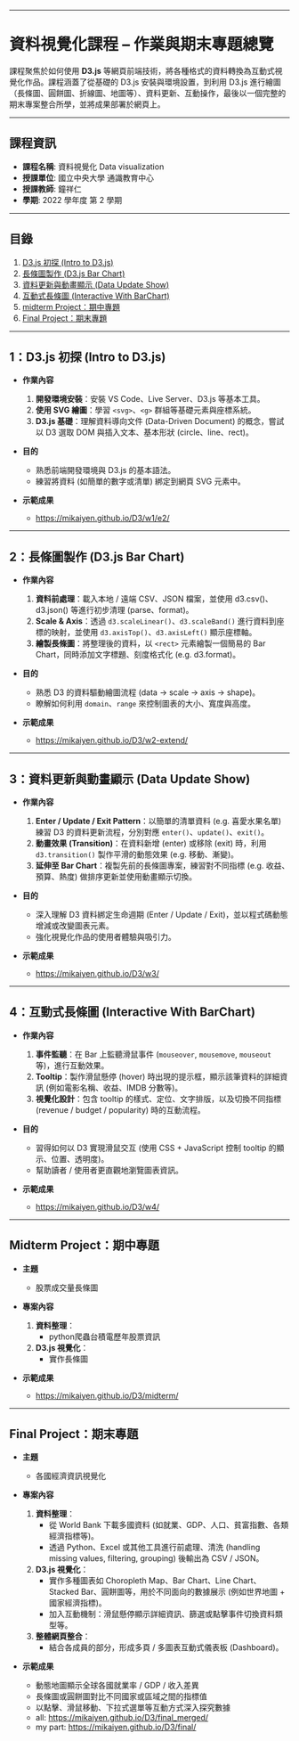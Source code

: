 
---

# 資料視覺化課程 – 作業與期末專題總覽

課程聚焦於如何使用 **D3.js** 等網頁前端技術，將各種格式的資料轉換為互動式視覺化作品。課程涵蓋了從基礎的 D3.js 安裝與環境設置，到利用 D3.js 進行繪圖（長條圖、圓餅圖、折線圖、地圖等）、資料更新、互動操作，最後以一個完整的期末專案整合所學，並將成果部署於網頁上。

---

## 課程資訊

- **課程名稱**: 資料視覺化 Data visualization
- **授課單位**: 國立中央大學 通識教育中心
- **授課教師**: 鐘祥仁
- **學期**: 2022 學年度 第 2 學期


---

## 目錄
1. [D3.js 初探 (Intro to D3.js)](#d3js-初探-intro-to-d3js)  
2. [長條圖製作 (D3.js Bar Chart)](#長條圖製作-d3js-bar-chart)  
3. [資料更新與動畫顯示 (Data Update Show)](#資料更新與動畫顯示-data-update-show)  
4. [互動式長條圖 (Interactive With BarChart)](#4互動式長條圖-interactive-with-barchart)  
5. [midterm Project：期中專題](#midterm-project期中專題)  
6. [Final Project：期末專題](#final-project期末專題)  

---

## 1：D3.js 初探 (Intro to D3.js)

- **作業內容**  
  1. **開發環境安裝**：安裝 VS Code、Live Server、D3.js 等基本工具。  
  2. **使用 SVG 繪圖**：學習 `<svg>`、`<g>` 群組等基礎元素與座標系統。  
  3. **D3.js 基礎**：理解資料導向文件 (Data-Driven Document) 的概念，嘗試以 D3 選取 DOM 與插入文本、基本形狀 (circle、line、rect)。  

- **目的**  
  - 熟悉前端開發環境與 D3.js 的基本語法。  
  - 練習將資料 (如簡單的數字或清單) 綁定到網頁 SVG 元素中。

- **示範成果**  
  - https://mikaiyen.github.io/D3/w1/e2/

---

## 2：長條圖製作 (D3.js Bar Chart)

- **作業內容**  
  1. **資料前處理**：載入本地 / 遠端 CSV、JSON 檔案，並使用 d3.csv()、d3.json() 等進行初步清理 (parse、format)。  
  2. **Scale & Axis**：透過 `d3.scaleLinear()`、`d3.scaleBand()` 進行資料到座標的映射，並使用 `d3.axisTop()`、`d3.axisLeft()` 顯示座標軸。  
  3. **繪製長條圖**：將整理後的資料，以 `<rect>` 元素繪製一個簡易的 Bar Chart，同時添加文字標題、刻度格式化 (e.g. d3.format)。  

- **目的**  
  - 熟悉 D3 的資料驅動繪圖流程 (data → scale → axis → shape)。  
  - 瞭解如何利用 `domain`、`range` 來控制圖表的大小、寬度與高度。

- **示範成果**  
  - https://mikaiyen.github.io/D3/w2-extend/

---

## 3：資料更新與動畫顯示 (Data Update Show)

- **作業內容**  
  1. **Enter / Update / Exit Pattern**：以簡單的清單資料 (e.g. 喜愛水果名單) 練習 D3 的資料更新流程，分別對應 `enter()`、`update()`、`exit()`。  
  2. **動畫效果 (Transition)**：在資料新增 (enter) 或移除 (exit) 時，利用 `d3.transition()` 製作平滑的動態效果 (e.g. 移動、漸變)。  
  3. **延伸至 Bar Chart**：複製先前的長條圖專案，練習對不同指標 (e.g. 收益、預算、熱度) 做排序更新並使用動畫顯示切換。  

- **目的**  
  - 深入理解 D3 資料綁定生命週期 (Enter / Update / Exit)，並以程式碼動態增減或改變圖表元素。  
  - 強化視覺化作品的使用者體驗與吸引力。

- **示範成果**  
  - https://mikaiyen.github.io/D3/w3/

---

## 4：互動式長條圖 (Interactive With BarChart)

- **作業內容**  
  1. **事件監聽**：在 Bar 上監聽滑鼠事件 (`mouseover`, `mousemove`, `mouseout` 等)，進行互動效果。  
  2. **Tooltip**：製作滑鼠懸停 (hover) 時出現的提示框，顯示該筆資料的詳細資訊 (例如電影名稱、收益、IMDB 分數等)。  
  3. **視覺化設計**：包含 tooltip 的樣式、定位、文字排版，以及切換不同指標 (revenue / budget / popularity) 時的互動流程。  

- **目的**  
  - 習得如何以 D3 實現滑鼠交互 (使用 CSS + JavaScript 控制 tooltip 的顯示、位置、透明度)。  
  - 幫助讀者 / 使用者更直觀地瀏覽圖表資訊。

- **示範成果**  
  - https://mikaiyen.github.io/D3/w4/

---

## Midterm Project：期中專題

- **主題**  
  - 股票成交量長條圖  

- **專案內容**  
  1. **資料整理**：  
     - python爬蟲台積電歷年股票資訊  
  2. **D3.js 視覺化**：  
     - 實作長條圖  

- **示範成果**  
  - https://mikaiyen.github.io/D3/midterm/

---

## Final Project：期末專題

- **主題**  
  - 各國經濟資訊視覺化  

- **專案內容**  
  1. **資料整理**：  
     - 從 World Bank 下載多國資料 (如就業、GDP、人口、貧富指數、各類經濟指標等)。  
     - 透過 Python、Excel 或其他工具進行前處理、清洗 (handling missing values, filtering, grouping) 後輸出為 CSV / JSON。  
  2. **D3.js 視覺化**：  
     - 實作多種圖表如 Choropleth Map、Bar Chart、Line Chart、Stacked Bar、圓餅圖等，用於不同面向的數據展示 (例如世界地圖 + 國家經濟指標)。  
     - 加入互動機制：滑鼠懸停顯示詳細資訊、篩選或點擊事件切換資料類型等。  
  3. **整體網頁整合**：  
     - 結合各成員的部分，形成多頁 / 多圖表互動式儀表板 (Dashboard)。  

- **示範成果**  
  - 動態地圖顯示全球各國就業率 / GDP / 收入差異  
  - 長條圖或圓餅圖對比不同國家或區域之間的指標值  
  - 以點擊、滑鼠移動、下拉式選單等互動方式深入探究數據  
  - all: https://mikaiyen.github.io/D3/final_merged/
  - my part: https://mikaiyen.github.io/D3/final/
